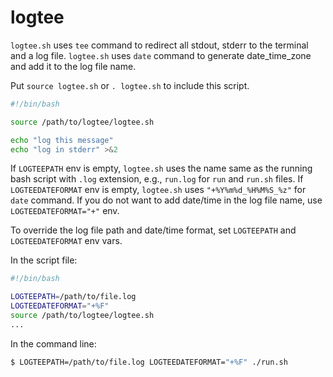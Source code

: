 # logtee

`logtee.sh` uses `tee` command to redirect all stdout, stderr to the terminal and a log file.
`logtee.sh` uses `date` command to generate date_time_zone and add it to the log file name.

Put `source logtee.sh` or `. logtee.sh` to include this script.
```bash
#!/bin/bash

source /path/to/logtee/logtee.sh

echo "log this message"
echo "log in stderr" >&2
```

If `LOGTEEPATH` env is empty, `logtee.sh` uses the name same as the running bash script with `.log` extension, e.g., `run.log` for `run` and `run.sh` files.
If `LOGTEEDATEFORMAT` env is empty, `logtee.sh` uses `"+%Y%m%d_%H%M%S_%z"` for `date` command. If you do not want to add date/time in the log file name, use `LOGTEEDATEFORMAT="+"` env.

To override the log file path and date/time format, set `LOGTEEPATH` and `LOGTEEDATEFORMAT` env vars.

In the script file:
```bash
#!/bin/bash

LOGTEEPATH=/path/to/file.log
LOGTEEDATEFORMAT="+%F"
source /path/to/logtee/logtee.sh
...
```

In the command line:
```bash
$ LOGTEEPATH=/path/to/file.log LOGTEEDATEFORMAT="+%F" ./run.sh
```
